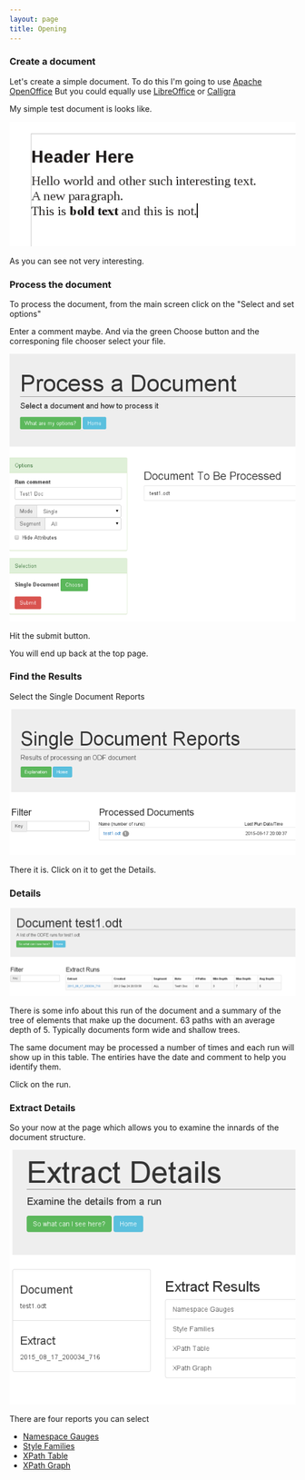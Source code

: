 ```yaml
---
layout: page
title: Opening
---
```

### Create a document

Let's create a simple document. To do this I'm going to use [Apache OpenOffice](https://www.openoffice.org/)
But you could equally use [LibreOffice](https://www.libreoffice.org/) or [Calligra](https://www.calligra.org/)

My simple test document is looks like.

![opening](images/test1Doc.png)

As you can see not very interesting.

### Process the document

To process the document, from the main screen click on the "Select and set options"

Enter a comment maybe. And via the green Choose button and the corresponing file chooser select your file.

![opening](images/test1DocInput.png)

Hit the submit button.

You will end up back at the top page.

### Find the Results

Select the Single Document Reports

![opening](images/test1DocSingle.png)

There it is. Click on it to get the Details.

### Details

![opening](images/test1DocDetails.png)

There is some info about this run of the document and a summary of the tree of elements that make up the document.
63 paths with an average depth of 5. Typically documents form wide and shallow trees.

The same document may be processed a number of times and each run will show up in this table.
The entiries have the date and comment to help you identify them.

Click on the run.

### Extract Details

So your now at the page which allows you to examine the innards of the document structure.

![opening](images/test1DocExtract.png)


There are four reports you can select

* [Namespace Gauges](NamespacesSingle.html)
* [Style Families](StyleFamiliesSingle.html)
* [XPath Table](XPathTableSingle.html)
* [XPath Graph](XPathGraphSingle.html)